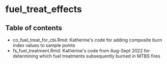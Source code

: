 # fuel_treat_effects

## Table of contents

* co_fuel_treat_for_cbi.Rmd: Katherine's code for adding composite burn index values to sample points  
* fs_fuel_treatment.Rmd: Katherine's code from Aug-Sept 2022 for determining which fuel treatments subsequently burned in MTBS fires
